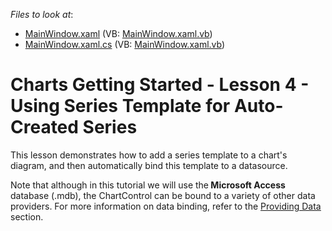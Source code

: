 <!-- default file list -->
*Files to look at*:

* [MainWindow.xaml](./CS/DXCharts_Lesson3/MainWindow.xaml) (VB: [MainWindow.xaml.vb](./VB/DXCharts_Lesson3/MainWindow.xaml.vb))
* [MainWindow.xaml.cs](./CS/DXCharts_Lesson3/MainWindow.xaml.cs) (VB: [MainWindow.xaml.vb](./VB/DXCharts_Lesson3/MainWindow.xaml.vb))
<!-- default file list end -->
# Charts Getting Started - Lesson 4 - Using Series Template for Auto-Created Series


<p>This lesson demonstrates how to add a series template to a chart's diagram, and then automatically bind this template to a datasource.</p><p>Note that although in this tutorial we will use the<strong> Microsoft Access</strong> database (.mdb), the ChartControl can be bound to a variety of other data providers. For more information on data binding, refer to the <a href="http://help.devexpress.com/#WPF/CustomDocument6854"><u>Providing Data</u></a>  section.</p><br />
<br />


<br/>


